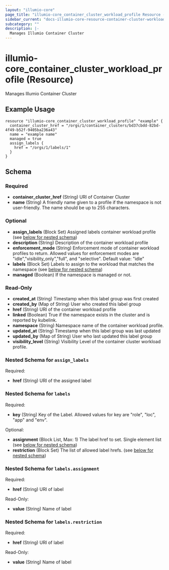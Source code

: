 ```yaml
---
layout: "illumio-core"
page_title: "illumio-core_container_cluster_workload_profile Resource - terraform-provider-illumio-core"
sidebar_current: "docs-illumio-core-resource-container-cluster-workload-profile"
subcategory: ""
description: |-
  Manages Illumio Container Cluster
---
```


# illumio-core_container_cluster_workload_profile (Resource)

Manages Illumio Container Cluster

Example Usage
------------

```hcl
resource "illumio-core_container_cluster_workload_profile" "example" {
  container_cluster_href = "/orgs/1/container_clusters/bd37cbdd-82bd-4f49-b52f-9405ba236a43"
  name = "example name"
  managed = true
  assign_labels {
    href = "/orgs/1/labels/1"
  }
}
```


## Schema

### Required

- **container_cluster_href** (String) URI of Container Cluster
- **name** (String) A friendly name given to a profile if the namespace is not user-friendly. The name should be up to 255 characters.

### Optional

- **assign_labels** (Block Set) Assigned labels container workload profile (see [below for nested schema](#nestedblock--assign_labels))
- **description** (String) Description of the container workload profile
- **enforcement_mode** (String) Enforcement mode of container workload profiles to return. Allowed values for enforcement modes are "idle","visibility_only","full", and "selective". Default value: "idle"
- **labels** (Block Set) Labels to assign to the workload that matches the namespace (see [below for nested schema](#nestedblock--labels))
- **managed** (Boolean) If the namespace is managed or not.

### Read-Only

- **created_at** (String) Timestamp when this label group was first created
- **created_by** (Map of String) User who created this label group
- **href** (String) URI of the container workload profile
- **linked** (Boolean) True if the namespace exists in the cluster and is reported by kubelink.
- **namespace** (String) Namespace name of the container workload profile.
- **updated_at** (String) Timestamp when this label group was last updated
- **updated_by** (Map of String) User who last updated this label group
- **visibility_level** (String) Visibility Level of the container cluster workload profile.

<a id="nestedatt--assign_labels"></a>
### Nested Schema for `assign_labels`

Required:

- **href** (String) URI of the assigned label

<a id="nestedatt--labels"></a>
### Nested Schema for `labels`

Required:

- **key** (String) Key of the Label. Allowed values for key are "role", "loc", "app" and "env".

Optional:

- **assignment** (Block List, Max: 1) The label href to set. Single element list (see [below for nested schema](#nestedblock--labels--assignment))
- **restriction** (Block Set) The list of allowed label hrefs. (see [below for nested schema](#nestedblock--labels--restriction))


<a id="nestedobjatt--labels--assignment"></a>
### Nested Schema for `labels.assignment`

Required:

- **href** (String) URI of label

Read-Only:

- **value** (String) Name of label

<a id="nestedobjatt--labels--restriction"></a>
### Nested Schema for `labels.restriction`

Required:

- **href** (String) URI of label

Read-Only:

- **value** (String) Name of label


